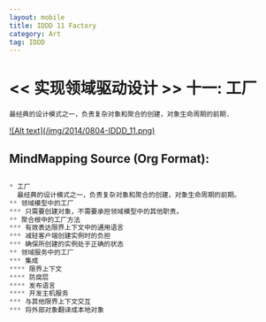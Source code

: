 ```yaml
---
layout: mobile
title: IDDD 11 Factory
category: Art
tag: IDDD
---
```


<< 实现领域驱动设计 >> 十一: 工厂
=====================

	最经典的设计模式之一，负责复杂对象和聚合的创建，对象生命周期的前期. 
	

<a href="/img/2014/0804-IDDD_11.png" target="_blank">
![Alt text](/img/2014/0804-IDDD_11.png)
</a>

MindMapping Source (Org Format):
------------------
```php

* 工厂
  最经典的设计模式之一，负责复杂对象和聚合的创建，对象生命周期的前期。
** 领域模型中的工厂
*** 只需要创建对象，不需要承担领域模型中的其他职责。
** 聚合根中的工厂方法
*** 有效表达限界上下文中的通用语言
*** 减轻客户端创建实例时的负担
*** 确保所创建的实例处于正确的状态
** 领域服务中的工厂
*** 集成
**** 限界上下文
**** 防腐层
**** 发布语言
**** 开发主机服务
*** 与其他限界上下文交互
*** 将外部对象翻译成本地对象


```
